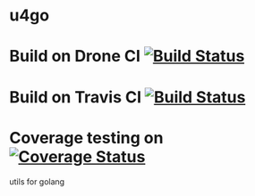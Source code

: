 # u4go
# Build on Drone CI     [![Build Status][dci-img]][dci]
# Build on Travis CI    [![Build Status][tci-img]][tci]
# Coverage testing on   [![Coverage Status][cov-img]][cov]

utils for golang




[dci-img]: https://drone.doryhub.com/api/badges/falconray0704/u4go/status.svg
[dci]: https://drone.doryhub.com/api/badges/falconray0704/u4go

[tci-img]: https://travis-ci.org/falconray0704/u4go.svg?branch=master
[tci]: https://travis-ci.org/falconray0704/u4go

[cov-img]: https://codecov.io/gh/falconray0704/u4go/branch/master/graph/badge.svg
[cov]: https://codecov.io/gh/falconray0704/u4go

